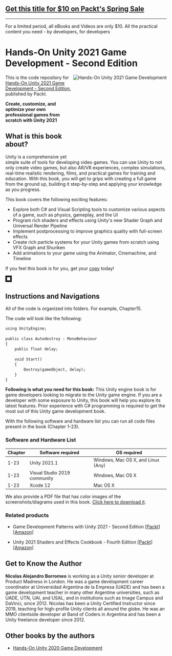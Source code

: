 ## [Get this title for $10 on Packt's Spring Sale](https://www.packt.com/B17229?utm_source=github&utm_medium=packt-github-repo&utm_campaign=spring_10_dollar_2022)
-----
For a limited period, all eBooks and Videos are only $10. All the practical content you need \- by developers, for developers

# Hands-On Unity 2021 Game Development - Second Edition

<a href="https://www.packtpub.com/product/hands-on-unity-2021-game-development-second-edition/9781801071482"><img src="https://static.packt-cdn.com/products/9781801071482/cover/smaller" alt="Hands-On Unity 2021 Game Development" height="256px" align="right"></a>

This is the code repository for [Hands-On Unity 2021 Game Development - Second Edition](https://www.packtpub.com/product/hands-on-unity-2021-game-development-second-edition/9781801071482), published by Packt.

**Create, customize, and optimize your own professional games from scratch with Unity 2021**

## What is this book about?
Unity is a comprehensive yet simple suite of tools for developing video games. You can use Unity to not only create video games, but also AR/VR experiences, complex simulations, real-time realistic rendering, films, and practical games for training and education. With this book, you will get to grips with creating a full game from the ground up, building it step-by-step and applying your knowledge as you progress.

This book covers the following exciting features: 
* Explore both C# and Visual Scripting tools to customize various aspects of a game, such as physics, gameplay, and the UI
* Program rich shaders and effects using Unity's new Shader Graph and Universal Render Pipeline
* Implement postprocessing to improve graphics quality with full-screen effects
* Create rich particle systems for your Unity games from scratch using VFX Graph and Shuriken
* Add animations to your game using the Animator, Cinemachine, and Timeline

If you feel this book is for you, get your [copy](https://www.amazon.com/dp/1801071489) today!

<a href="https://www.packtpub.com/?utm_source=github&utm_medium=banner&utm_campaign=GitHubBanner"><img src="https://raw.githubusercontent.com/PacktPublishing/GitHub/master/GitHub.png" 
alt="https://www.packtpub.com/" border="5" /></a>

## Instructions and Navigations
All of the code is organized into folders. For example, Chapter15.

The code will look like the following:
```
using UnityEngine;

public class Autodestroy : MonoBehaviour
{
    public float delay;

    void Start()
    {
        Destroy(gameObject, delay);
    }
}
```

**Following is what you need for this book:**
This Unity engine book is for game developers looking to migrate to the Unity game engine. If you are a developer with some exposure to Unity, this book will help you explore its latest features. Prior experience with C# programming is required to get the most out of this Unity game development book.

With the following software and hardware list you can run all code files present in the book (Chapter 1-23).

### Software and Hardware List

| Chapter  | Software required                   | OS required                        |
| -------- | ------------------------------------| -----------------------------------|
| 1-23        | Unity 2021.1                   | Windows, Mac OS X, and Linux (Any) |
| 1-23        | Visual Studio 2019 community           | Windows, Mac OS X |
| 1-23        |  Xcode 12         | Mac OS X |


We also provide a PDF file that has color images of the screenshots/diagrams used in this book. [Click here to download it](https://static.packt-cdn.com/downloads/9781801071482_ColorImages.pdf).

### Related products <Other books you may enjoy>
* Game Development Patterns with Unity 2021 - Second Edition [[Packt]](https://www.packtpub.com/product/game-development-patterns-with-unity-2021-second-edition/9781800200814) [[Amazon]](https://www.amazon.com/dp/1800200811)

* Unity 2021 Shaders and Effects Cookbook - Fourth Edition [[Packt]](https://www.packtpub.com/product/unity-2021-shaders-and-effects-cookbook-fourth-edition/9781839218620) [[Amazon]](https://www.amazon.com/dp/1839218622)

## Get to Know the Author
**Nicolas Alejandro Borromeo**
 is working as a Unity senior developer at Product Madness in London. He was a game development career coordinator at Universidad Argentina de la Empresa (UADE) and has been a game development teacher in many other Argentine universities, such as UADE, UTN, UAI, and USAL, and in institutions such as Image Campus and DaVinci, since 2012. Nicolas has been a Unity Certified Instructor since 2019, teaching for high-profile Unity clients all around the globe. He was an MMO clientside developer at Band of Coders in Argentina and has been a Unity freelance developer since 2012.


## Other books by the authors
* [Hands-On Unity 2020 Game Development](https://www.packtpub.com/product/hands-on-unity-2020-game-development/9781838642006)

